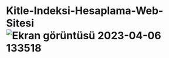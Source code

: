 # Kitle-Indeksi-Hesaplama-Web-Sitesi![Ekran görüntüsü 2023-04-06 133518](https://user-images.githubusercontent.com/89692217/230352980-3002557e-4bc5-4be2-a216-147339c2c691.png)
